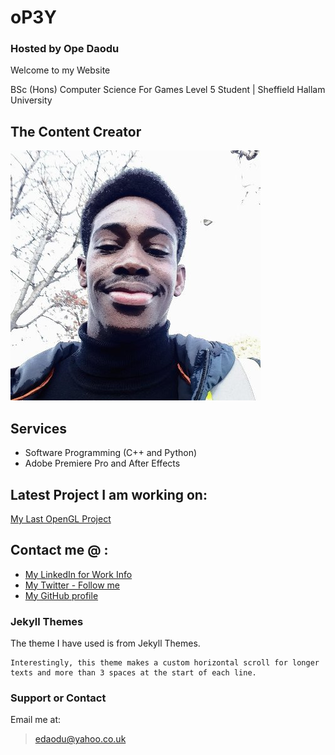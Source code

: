 # oP3Y 
### Hosted by Ope Daodu

Welcome to my Website

BSc (Hons) Computer Science For Games Level 5 Student | Sheffield Hallam University

## The Content Creator
![Ope Daodu](https://raw.githubusercontent.com/OP3-Daodu/OP3-Daodu.github.io/master/me.jpg "The Content Creator")

## Services
- Software Programming (C++ and Python)
- Adobe Premiere Pro and After Effects

## Latest Project I am working on:
[My Last OpenGL Project](https://github.com/OP3-Daodu/OpenGL-1)

## Contact me @ :
* [My LinkedIn for Work Info](https://www.linkedin.com/in/ope-daodu123/)
* [My Twitter - Follow me](https://twitter.com/OpeDaoud)
* [My GitHub profile](https://github.com/OP3-Daodu)


### Jekyll Themes

The theme I have used is from Jekyll Themes.

    Interestingly, this theme makes a custom horizontal scroll for longer texts and more than 3 spaces at the start of each line.

### Support or Contact
Email me at: 
> edaodu@yahoo.co.uk
